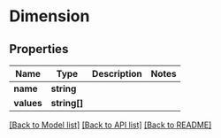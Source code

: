 # Dimension

## Properties
| Name       | Type         | Description | Notes |
| ---------- | ------------ | ----------- | ----- |
| **name**   | **string**   |             |
| **values** | **string[]** |             |

[[Back to Model list]](../../README.md#documentation-for-models) [[Back to API list]](../../README.md#documentation-for-api-endpoints) [[Back to README]](../../README.md)

